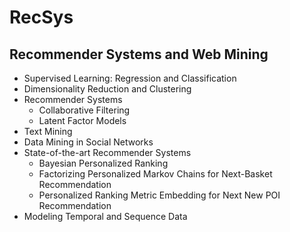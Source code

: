 # RecSys
## Recommender Systems and Web Mining
- Supervised Learning: Regression and Classification
- Dimensionality Reduction and Clustering
- Recommender Systems
  - Collaborative Filtering
  - Latent Factor Models
- Text Mining
- Data Mining in Social Networks
- State-of-the-art Recommender Systems
  - Bayesian Personalized Ranking
  - Factorizing Personalized Markov Chains for Next-Basket Recommendation
  - Personalized Ranking Metric Embedding for Next New POI Recommendation
- Modeling Temporal and Sequence Data

  
  
